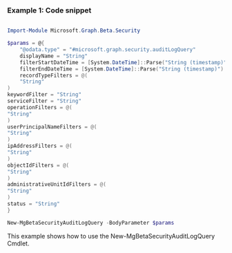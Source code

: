 ### Example 1: Code snippet

```powershell

Import-Module Microsoft.Graph.Beta.Security

$params = @{
	"@odata.type" = "#microsoft.graph.security.auditLogQuery"
	displayName = "String"
	filterStartDateTime = [System.DateTime]::Parse("String (timestamp)")
	filterEndDateTime = [System.DateTime]::Parse("String (timestamp)")
	recordTypeFilters = @(
	"String"
)
keywordFilter = "String"
serviceFilter = "String"
operationFilters = @(
"String"
)
userPrincipalNameFilters = @(
"String"
)
ipAddressFilters = @(
"String"
)
objectIdFilters = @(
"String"
)
administrativeUnitIdFilters = @(
"String"
)
status = "String"
}

New-MgBetaSecurityAuditLogQuery -BodyParameter $params

```
This example shows how to use the New-MgBetaSecurityAuditLogQuery Cmdlet.

